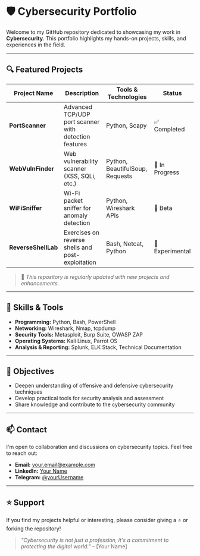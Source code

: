 # 🛡️ Cybersecurity Portfolio

Welcome to my GitHub repository dedicated to showcasing my work in **Cybersecurity**. This portfolio highlights my hands-on projects, skills, and experiences in the field.

---

## 🔍 Featured Projects

| Project Name         | Description                                           | Tools & Technologies                       | Status       |
|----------------------|-------------------------------------------------------|--------------------------------------------|--------------|
| **PortScanner**      | Advanced TCP/UDP port scanner with detection features | Python, Scapy                              | ✅ Completed  |
| **WebVulnFinder**    | Web vulnerability scanner (XSS, SQLi, etc.)           | Python, BeautifulSoup, Requests            | 🚧 In Progress |
| **WiFiSniffer**      | Wi-Fi packet sniffer for anomaly detection            | Python, Wireshark APIs                     | 🧪 Beta       |
| **ReverseShellLab**  | Exercises on reverse shells and post-exploitation     | Bash, Netcat, Python                       | 🧪 Experimental |

> 📌 *This repository is regularly updated with new projects and enhancements.*

---

## 🧰 Skills & Tools

- **Programming:** Python, Bash, PowerShell
- **Networking:** Wireshark, Nmap, tcpdump
- **Security Tools:** Metasploit, Burp Suite, OWASP ZAP
- **Operating Systems:** Kali Linux, Parrot OS
- **Analysis & Reporting:** Splunk, ELK Stack, Technical Documentation

---

## 🎯 Objectives

- Deepen understanding of offensive and defensive cybersecurity techniques
- Develop practical tools for security analysis and assessment
- Share knowledge and contribute to the cybersecurity community

---

## 📫 Contact

I'm open to collaboration and discussions on cybersecurity topics. Feel free to reach out:

- **Email:** [your.email@example.com](mailto:your.email@example.com)
- **LinkedIn:** [Your Name](https://www.linkedin.com/in/your-profile)
- **Telegram:** [@yourUsername](https://t.me/yourUsername)

---

## ⭐️ Support

If you find my projects helpful or interesting, please consider giving a ⭐️ or forking the repository!

> _"Cybersecurity is not just a profession, it's a commitment to protecting the digital world."_ – [Your Name]
